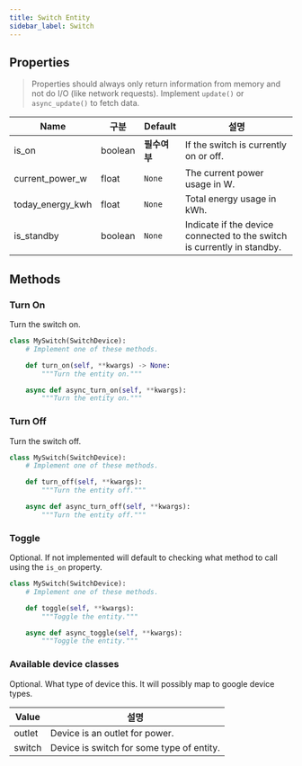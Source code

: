 ```yaml
---
title: Switch Entity
sidebar_label: Switch
---
```


## Properties

> Properties should always only return information from memory and not do I/O (like network requests). Implement `update()` or `async_update()` to fetch data.

| Name               | 구분      | Default  | 설명                                                                      |
| ------------------ | ------- | -------- | ----------------------------------------------------------------------- |
| is_on              | boolean | **필수여부** | If the switch is currently on or off.                                   |
| current_power_w  | float   | `None`   | The current power usage in W.                                           |
| today_energy_kwh | float   | `None`   | Total energy usage in kWh.                                              |
| is_standby         | boolean | `None`   | Indicate if the device connected to the switch is currently in standby. |

## Methods

### Turn On

Turn the switch on.

```python
class MySwitch(SwitchDevice):
    # Implement one of these methods.

    def turn_on(self, **kwargs) -> None:
        """Turn the entity on."""

    async def async_turn_on(self, **kwargs):
        """Turn the entity on."""

```

### Turn Off

Turn the switch off.

```python
class MySwitch(SwitchDevice):
    # Implement one of these methods.

    def turn_off(self, **kwargs):
        """Turn the entity off."""

    async def async_turn_off(self, **kwargs):
        """Turn the entity off."""
```

### Toggle

Optional. If not implemented will default to checking what method to call using the `is_on` property.

```python
class MySwitch(SwitchDevice):
    # Implement one of these methods.

    def toggle(self, **kwargs):
        """Toggle the entity."""

    async def async_toggle(self, **kwargs):
        """Toggle the entity."""
```

### Available device classes

Optional. What type of device this. It will possibly map to google device types. 

| Value  | 설명                                        |
| ------ | ----------------------------------------- |
| outlet | Device is an outlet for power.            |
| switch | Device is switch for some type of entity. |